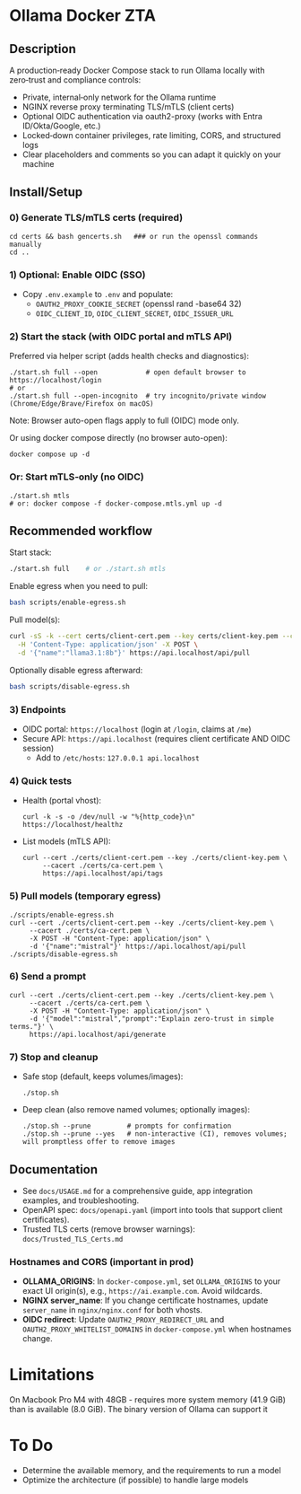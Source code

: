 # Ollama Docker ZTA

## Description
A production‑ready Docker Compose stack to run Ollama locally with zero‑trust and compliance controls:
- Private, internal‑only network for the Ollama runtime
- NGINX reverse proxy terminating TLS/mTLS (client certs)
- Optional OIDC authentication via oauth2-proxy (works with Entra ID/Okta/Google, etc.)
- Locked‑down container privileges, rate limiting, CORS, and structured logs
- Clear placeholders and comments so you can adapt it quickly on your machine

## Install/Setup

### 0) Generate TLS/mTLS certs (required)
```
cd certs && bash gencerts.sh   ### or run the openssl commands manually
cd ..
```

### 1) Optional: Enable OIDC (SSO)
- Copy `.env.example` to `.env` and populate:
  - `OAUTH2_PROXY_COOKIE_SECRET` (openssl rand -base64 32)
  - `OIDC_CLIENT_ID`, `OIDC_CLIENT_SECRET`, `OIDC_ISSUER_URL`

### 2) Start the stack (with OIDC portal and mTLS API)
Preferred via helper script (adds health checks and diagnostics):
```
./start.sh full --open            # open default browser to https://localhost/login
# or
./start.sh full --open-incognito  # try incognito/private window (Chrome/Edge/Brave/Firefox on macOS)
```
Note: Browser auto-open flags apply to full (OIDC) mode only.

Or using docker compose directly (no browser auto-open):
```
docker compose up -d
```

### Or: Start mTLS‑only (no OIDC)
```
./start.sh mtls
# or: docker compose -f docker-compose.mtls.yml up -d
```

## Recommended workflow

Start stack:

```bash
./start.sh full    # or ./start.sh mtls
```

Enable egress when you need to pull:

```bash
bash scripts/enable-egress.sh
```

Pull model(s):

```bash
curl -sS -k --cert certs/client-cert.pem --key certs/client-key.pem --cacert certs/ca-cert.pem \
  -H 'Content-Type: application/json' -X POST \
  -d '{"name":"llama3.1:8b"}' https://api.localhost/api/pull
```

Optionally disable egress afterward:

```bash
bash scripts/disable-egress.sh
```

### 3) Endpoints
- OIDC portal: `https://localhost` (login at `/login`, claims at `/me`)
- Secure API: `https://api.localhost` (requires client certificate AND OIDC session)
  - Add to `/etc/hosts`: `127.0.0.1 api.localhost`

### 4) Quick tests
- Health (portal vhost):
  ```
  curl -k -s -o /dev/null -w "%{http_code}\n" https://localhost/healthz
  ```
- List models (mTLS API):
  ```
  curl --cert ./certs/client-cert.pem --key ./certs/client-key.pem \
       --cacert ./certs/ca-cert.pem \
       https://api.localhost/api/tags
  ```

### 5) Pull models (temporary egress)
```
./scripts/enable-egress.sh
curl --cert ./certs/client-cert.pem --key ./certs/client-key.pem \
     --cacert ./certs/ca-cert.pem \
     -X POST -H "Content-Type: application/json" \
     -d '{"name":"mistral"}' https://api.localhost/api/pull
./scripts/disable-egress.sh
```

### 6) Send a prompt
```
curl --cert ./certs/client-cert.pem --key ./certs/client-key.pem \
     --cacert ./certs/ca-cert.pem \
     -X POST -H "Content-Type: application/json" \
     -d '{"model":"mistral","prompt":"Explain zero-trust in simple terms."}' \
     https://api.localhost/api/generate
```

### 7) Stop and cleanup
- Safe stop (default, keeps volumes/images):
  ```
  ./stop.sh
  ```
- Deep clean (also remove named volumes; optionally images):
  ```
  ./stop.sh --prune         # prompts for confirmation
  ./stop.sh --prune --yes   # non-interactive (CI), removes volumes; will promptless offer to remove images
  ```

## Documentation
- See `docs/USAGE.md` for a comprehensive guide, app integration examples, and troubleshooting.
- OpenAPI spec: `docs/openapi.yaml` (import into tools that support client certificates).
 - Trusted TLS certs (remove browser warnings): `docs/Trusted_TLS_Certs.md`

### Hostnames and CORS (important in prod)
- __OLLAMA_ORIGINS__: In `docker-compose.yml`, set `OLLAMA_ORIGINS` to your exact UI origin(s), e.g., `https://ai.example.com`. Avoid wildcards.
- __NGINX server_name__: If you change certificate hostnames, update `server_name` in `nginx/nginx.conf` for both vhosts.
- __OIDC redirect__: Update `OAUTH2_PROXY_REDIRECT_URL` and `OAUTH2_PROXY_WHITELIST_DOMAINS` in `docker-compose.yml` when hostnames change.


# Limitations

On Macbook Pro M4 with 48GB - requires more system memory (41.9 GiB) than is available (8.0 GiB). The binary version of Ollama can support it

# To Do
- Determine the available memory, and the requirements to run a model
- Optimize the architecture (if possible) to handle large models